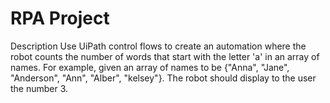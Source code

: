 # RPA Project

Description
Use UiPath control flows to create an automation where the robot counts the number of words that start with the letter 'a' in an array of names.
For example, given an array of names to be {"Anna", "Jane", "Anderson", "Ann", "Alber", "kelsey"}.
The robot should display to the user the number 3.
